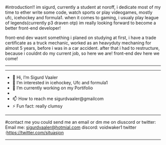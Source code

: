 #introduction!!
im sigurd, currently a student at noroff, i dedicate most of my time to ether write some code, watch sports or play videogames, mostly ufc, icehockey and formula1. when it comes to gaming, i usualy play league of legends(currently p3 draven otp) 
im really looking forward to become a better front-end developer! 

front-end dev wasnt something i planed on studying at first, i have a trade certificate as a truck mechanic, worked as an heavyduty mechaning for almost 5 years, before i was in a car accident.
after that i had to restructure, because i couldnt do my current job, so here we are! front-end dev here we come!
_ _ _


_ _ _

- 👋 Hi, I’m Sigurd Vaaler
- 👀 I’m interested in icehockey, Ufc and formula1
- 🔭 I’m currently working on my Portifolio
- 
- 📫 How to reach me sigurdvaaler@gmailcom
- ⚡ Fun fact: really clumsy
_ _ _

#contact me
you could send me an email or dm me on diuscord or twitter:
Email me: sigurdvaaler@hotmial.com
discord: voidwaker1
twitter :https://twitter.com/situasjon

 _ _ _
<!---
Voidwaker/Voidwaker is a ✨ special ✨ repository because its `README.md` (this file) appears on your GitHub profile.
You can click the Preview link to take a look at your changes.
--->

